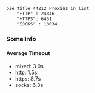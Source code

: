 
```mermaid
pie title 44212 Proxies in list
    "HTTP" : 24846
    "HTTPS": 6451
    "SOCKS" : 18034
```

### Some Info
#### Average Timeout

- mixed: 3.0s
- http: 1.5s
- https: 8.7s
- socks: 6.3s